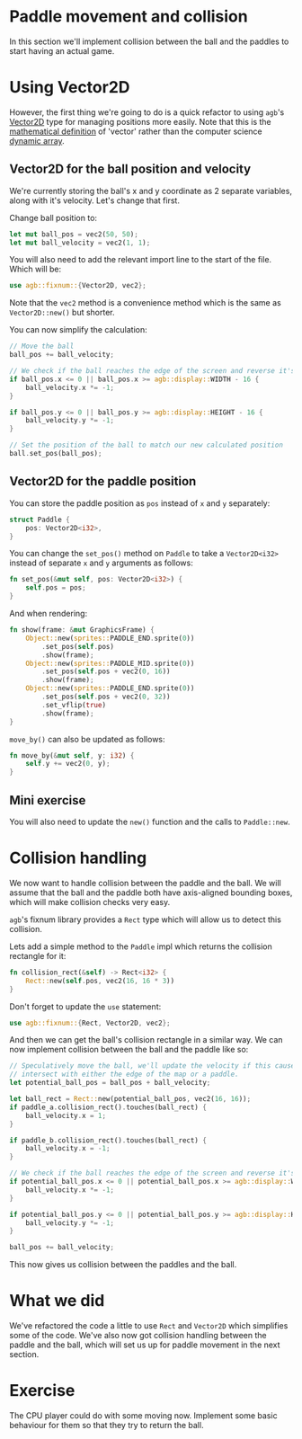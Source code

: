# Paddle movement and collision

In this section we'll implement collision between the ball and the paddles to start having an actual game.

# Using Vector2D<i32>

However, the first thing we're going to do is a quick refactor to using `agb`'s [Vector2D](https://docs.rs/agb/latest/agb/fixnum/struct.Vector2D.html)
type for managing positions more easily.
Note that this is the [mathematical definition](<https://en.wikipedia.org/wiki/Vector_(mathematics_and_physics)>) of 'vector' rather than the computer science [dynamic array](https://en.wikipedia.org/wiki/Dynamic_array).

## Vector2D for the ball position and velocity

We're currently storing the ball's x and y coordinate as 2 separate variables, along with it's velocity.
Let's change that first.

Change ball position to:

```rust
let mut ball_pos = vec2(50, 50);
let mut ball_velocity = vec2(1, 1);
```

You will also need to add the relevant import line to the start of the file.
Which will be:

```rust
use agb::fixnum::{Vector2D, vec2};
```

Note that the `vec2` method is a convenience method which is the same as `Vector2D::new()` but shorter.

You can now simplify the calculation:

```rust
// Move the ball
ball_pos += ball_velocity;

// We check if the ball reaches the edge of the screen and reverse it's direction
if ball_pos.x <= 0 || ball_pos.x >= agb::display::WIDTH - 16 {
    ball_velocity.x *= -1;
}

if ball_pos.y <= 0 || ball_pos.y >= agb::display::HEIGHT - 16 {
    ball_velocity.y *= -1;
}

// Set the position of the ball to match our new calculated position
ball.set_pos(ball_pos);
```

## Vector2D for the paddle position

You can store the paddle position as `pos` instead of `x` and `y` separately:

```rust
struct Paddle {
    pos: Vector2D<i32>,
}
```

You can change the `set_pos()` method on `Paddle` to take a `Vector2D<i32>` instead of separate `x` and `y` arguments as follows:

```rust
fn set_pos(&mut self, pos: Vector2D<i32>) {
    self.pos = pos;
}
```

And when rendering:

```rust
fn show(frame: &mut GraphicsFrame) {
    Object::new(sprites::PADDLE_END.sprite(0))
        .set_pos(self.pos)
        .show(frame);
    Object::new(sprites::PADDLE_MID.sprite(0))
        .set_pos(self.pos + vec2(0, 16))
        .show(frame);
    Object::new(sprites::PADDLE_END.sprite(0))
        .set_pos(self.pos + vec2(0, 32))
        .set_vflip(true)
        .show(frame);
}
```

`move_by()` can also be updated as follows:

```rust
fn move_by(&mut self, y: i32) {
    self.y += vec2(0, y);
}
```

## Mini exercise

You will also need to update the `new()` function and the calls to `Paddle::new`.

# Collision handling

We now want to handle collision between the paddle and the ball.
We will assume that the ball and the paddle both have axis-aligned bounding boxes, which will make collision checks very easy.

`agb`'s fixnum library provides a `Rect` type which will allow us to detect this collision.

Lets add a simple method to the `Paddle` impl which returns the collision rectangle for it:

```rust
fn collision_rect(&self) -> Rect<i32> {
    Rect::new(self.pos, vec2(16, 16 * 3))
}
```

Don't forget to update the `use` statement:

```rust
use agb::fixnum::{Rect, Vector2D, vec2};
```

And then we can get the ball's collision rectangle in a similar way.
We can now implement collision between the ball and the paddle like so:

```rust
// Speculatively move the ball, we'll update the velocity if this causes it to
// intersect with either the edge of the map or a paddle.
let potential_ball_pos = ball_pos + ball_velocity;

let ball_rect = Rect::new(potential_ball_pos, vec2(16, 16));
if paddle_a.collision_rect().touches(ball_rect) {
    ball_velocity.x = 1;
}

if paddle_b.collision_rect().touches(ball_rect) {
    ball_velocity.x = -1;
}

// We check if the ball reaches the edge of the screen and reverse it's direction
if potential_ball_pos.x <= 0 || potential_ball_pos.x >= agb::display::WIDTH - 16 {
    ball_velocity.x *= -1;
}

if potential_ball_pos.y <= 0 || potential_ball_pos.y >= agb::display::HEIGHT - 16 {
    ball_velocity.y *= -1;
}

ball_pos += ball_velocity;
```

This now gives us collision between the paddles and the ball.

# What we did

We've refactored the code a little to use `Rect` and `Vector2D` which simplifies some of the code.
We've also now got collision handling between the paddle and the ball, which will set us up for paddle movement in the next section.

# Exercise

The CPU player could do with some moving now.
Implement some basic behaviour for them so that they try to return the ball.
